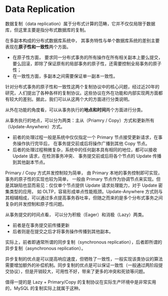 # Data Replication

数据复制（data replication）属于分布式计算的范畴，它并不仅仅局限于数据库，但这里主要是指分布式数据库的复制。 

在多副本构成的分布式数据库系统中， 其事务特性与单个数据库系统的差别主要表现在**原子性和一致性**两个方面。

* 在原子性方面， 要求同一分布式事务的所有操作在所有相关副本上要么提交，要么回滚，即除了保证原有的局部事务的原子性，还需要控制全局事务的原子性；
* 在一致性方面，多副本之间需要保证单一副本一致性。  

针对分布式事务的原子性和一致性这两个复制协议中的核心问题，经过近20年的研究，人们提出了各种各样的复制协议。这些协议在外在功能和内部实现两方面都有较大的差别。据此，我们可以从这两个大的方面进行分类说明。 

从外在功能的角度看，可以从事务执行的**地点和时间**两个方面进行分类。

从事务执行的地点，可以分为两类：主从（Priamry / Copy）方式和更新所有（Update-Anywhere）方式。 

* 前者的处理过程一般是系统中仅仅指定一个 Primary 节点接受更新请求，在事务操作执行完毕后， 在事务提交前或后将操作广播到其他 Copy 节点。 
* 后者的处理过程稍微复杂，系统中的任何副本具有相同的地位，都可以接收 Update 请求，在检测事务冲突、 事务提交前或后将各个节点的 Update 传播到其他副本节点。 

Primary / Copy 方式并发控制较为简单， 由 Primary 本地的事务控制即可实现， 事务的原子性的实现也较为简单， 一般由 Primary 节点作为协调节点来实现。但是其缺陷也显而易见：仅仅单个节点提供 Update 请求处理能力，对于 Update 密集类型的应用， 如 OLTP，容易形成单点性能瓶颈。Update-Anywhere 方式则与其相辅相成，可以通过多点提高事务吞吐率，但随之而来的是多个分布式事务之间复杂的并发控制和原子性问题。 

从事务提交的时间点看， 可以分为积极（Eager）和消极（Lazy）两类。

* 前者是在事务提交前传播更新
* 后者则是在提交之后才将事务操作传播到其他副本。

实际上，前者即通常所谓的同步复制（synchronous replication），后者即所谓的异步复制（asynchronous replication）。 

异步复制的优点是可以提高响应速度，但牺牲了一致性，一般实现该类协议的算法需要增加额外的补偿机制。同步复制的优点是可以保证一致性（一般通过两阶段提交协议），但是开销较大，可用性不好，带来了更多的冲突和死锁等问题。

值得一提的是 Lazy + Primary/Copy 的复制协议在实际生产环境中是非常实用的，MySQL 的复制实际上就属于这种。